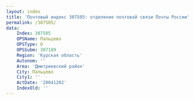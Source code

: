 ```yaml
---
layout: index
title: 'Почтовый индекс 307505: отделение почтовой связи Почты России'
permalink: /307505/
data:
    Index: 307505
    OPSName: Пальцево
    OPSType: О
    OPSSubm: 307189
    Region: 'Курская область'
    Autonom: ''
    Area: 'Дмитриевский район'
    City: Пальцево
    City1: ''
    ActDate: '20041202'
    IndexOld: ''
---
```

